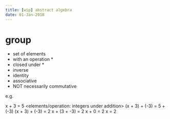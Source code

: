```yaml
---
title: [wip] abstract algebra
date: 01-Jan-2018
---
```


# group

- set of elements
- with an operation *
- closed under *
- inverse
- identity
- associative
- NOT necessarily commutative

e.g.

x + 3 = 5                 <elements/operation: integers under addition>
(x + 3) + (-3) = 5 + (-3) <inverses of addition>
(x + 3) + (-3) = 2        <closed under addition>
x + (3 + -3) = 2          <associativity>
x + 0 = 2                 <inverses to identity>
x = 2                     <identity>
 
